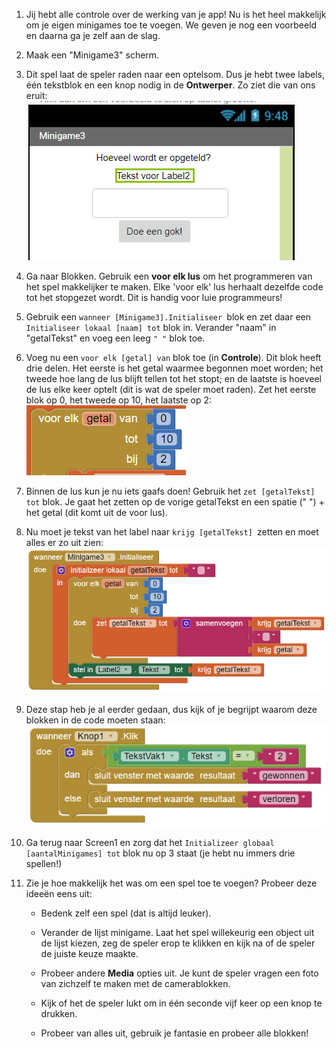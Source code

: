1. Jij hebt alle controle over de werking van je app! Nu is het heel makkelijk om je eigen minigames toe te voegen. We geven je nog een voorbeeld en daarna ga je zelf aan de slag.

2. Maak een "Minigame3" scherm.

3. Dit spel laat de speler raden naar een optelsom. Dus je hebt twee labels, één tekstblok en een knop nodig in de **Ontwerper**. Zo ziet die van ons eruit:  
   ![](assets/AI25.jpg)

4. Ga naar Blokken. Gebruik een **voor elk lus** om het programmeren van het spel makkelijker te maken. Elke 'voor elk' lus herhaalt dezelfde code tot het stopgezet wordt. Dit is handig voor luie programmeurs!

5. Gebruik een `wanneer [Minigame3].Initialiseer `blok en zet daar een `Initialiseer lokaal [naam] tot` blok in. Verander "naam" in "getalTekst" en voeg een leeg `" "` blok toe.

6. Voeg nu een `voor elk [getal] van` blok toe \(in **Controle**\). Dit blok heeft drie delen. Het eerste is het getal waarmee begonnen moet worden; het tweede hoe lang de lus blijft tellen tot het stopt; en de laatste is hoeveel de lus elke keer optelt \(dit is wat de speler moet raden\). Zet het eerste blok op 0,  het tweede op 10, het laatste op 2:  
   ![](assets/AI26.jpg)

7. Binnen de lus kun je nu iets gaafs doen! Gebruik het `zet [getalTekst] tot` blok. Je gaat het zetten op de vorige getalTekst en een spatie \(" "\) + het getal \(dit komt uit de voor lus\).

8. Nu moet je tekst van het label naar `krijg [getalTekst] `zetten en moet alles er zo uit zien:  
   ![](assets/AI27.jpg)

9. Deze stap heb je al eerder gedaan, dus kijk of je begrijpt waarom deze blokken in de code moeten staan:  
   ![](assets/AI28.jpg)

10. Ga terug naar Screen1 en zorg dat het `Initializeer globaal [aantalMinigames] tot` blok nu op 3 staat \(je hebt nu immers drie spellen!\)

11. Zie je hoe makkelijk het was om een spel toe te voegen? Probeer deze ideeën eens uit:

    * Bedenk zelf een spel \(dat is altijd leuker\).

    * Verander de lijst minigame. Laat het spel willekeurig een object uit de lijst kiezen, zeg de speler erop te klikken en kijk na of de speler de juiste keuze maakte.

    * Probeer andere **Media** opties uit. Je kunt de speler vragen een foto van zichzelf te maken met de camerablokken.

    * Kijk of het de speler lukt om in één seconde vijf keer op een knop te drukken.

    * Probeer van alles uit, gebruik je fantasie en probeer alle blokken!



